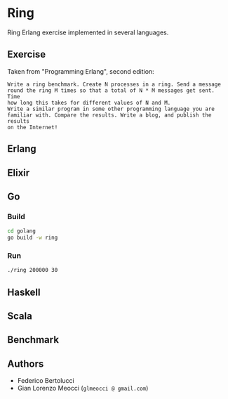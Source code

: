 # Ring

Ring Erlang exercise implemented in several languages.

## Exercise

Taken from "Programming Erlang", second edition:

```text
Write a ring benchmark. Create N processes in a ring. Send a message
round the ring M times so that a total of N * M messages get sent. Time
how long this takes for different values of N and M.
Write a similar program in some other programming language you are
familiar with. Compare the results. Write a blog, and publish the results
on the Internet!
```

## Erlang

## Elixir

## Go

### Build

```sh
cd golang
go build -w ring
```

### Run

```sh
./ring 200000 30
```

## Haskell

## Scala

## Benchmark

## Authors

- Federico Bertolucci
- Gian Lorenzo Meocci (`glmeocci @ gmail.com`)
